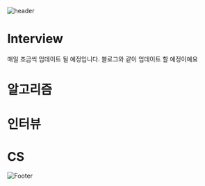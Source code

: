 ![header](https://capsule-render.vercel.app/api?type=egg&color=auto&height=200&section=header&text=주니어개발자인터뷰준비!&fontSize=40)


# Interview

매일 조금씩 업데이트 될 예정입니다.
블로그와 같이 업데이트 할 예정이예요

# 알고리즘

# 인터뷰

# CS

![Footer](https://capsule-render.vercel.app/api?type=waving&color=auto&height=200&section=footer)
